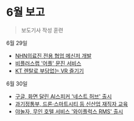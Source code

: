 # 6월 보고

> 보도기사 작성 훈련

6월 29일 
- [NHN의료진 전용 협업 메신저 개발](http://www.aitimes.com/news/articleView.html?idxno=129911)
- [비플러스랩 '어플' 문진 서비스](http://www.aitimes.com/news/articleView.html?idxno=129923)
- [KT 렌탈로 부담없는 VR 즐기기](http://www.aitimes.com/news/articleView.html?idxno=129915)

6월 30일 
- [구글, 화면 달린 AI스피커 '네스트 허브' 출시](http://www.aitimes.com/news/articleView.html?idxno=129980)
- [과기정통부, 드론·스마트시티 등 신산업 재직자 교육](http://www.aitimes.com/news/articleView.html?idxno=129979)
- [야놀자, 무인 호텔 서비스 '와이플럭스 RMS' 출시](http://www.aitimes.com/news/articleView.html?idxno=129982)
